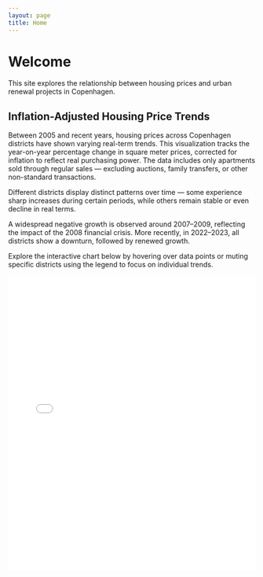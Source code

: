 ```yaml
---
layout: page
title: Home
---
```


# Welcome

This site explores the relationship between housing prices and urban renewal projects in Copenhagen.

## Inflation-Adjusted Housing Price Trends


Between 2005 and recent years, housing prices across Copenhagen districts have shown varying real-term trends. This visualization tracks the year-on-year percentage change in square meter prices, corrected for inflation to reflect real purchasing power. The data includes only apartments sold through regular sales — excluding auctions, family transfers, or other non-standard transactions.

Different districts display distinct patterns over time — some experience sharp increases during certain periods, while others remain stable or even decline in real terms.

A widespread negative growth is observed around 2007–2009, reflecting the impact of the 2008 financial crisis. More recently, in 2022–2023, all districts show a downturn, followed by renewed growth.

Explore the interactive chart below by hovering over data points or muting specific districts using the legend to focus on individual trends.


<iframe 
  src="{{ '/assets/bokeh/inflation_adjusted_price_trends.html' | relative_url }}" 
  width="100%" 
  height="600" 
  frameborder="0" 
  loading="lazy">
</iframe>
